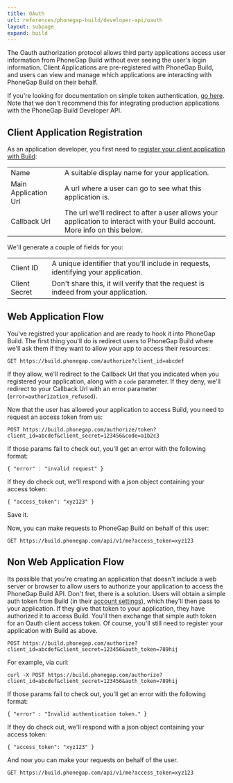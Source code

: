 ```yaml
---
title: OAuth
url: references/phonegap-build/developer-api/oauth
layout: subpage
expand: build
---
```


The Oauth authorization protocol allows third party applications access user information from PhoneGap Build without ever seeing the user's login information. Client Applications are pre-registered with PhoneGap Build, and users can view and manage which applications are interacting with PhoneGap Build on their behalf.

If you're looking for documentation on simple token authentication, [go here](../authentication). Note that we don't recommend this for integrating production applications with the PhoneGap Build Developer API.

## Client Application Registration

As an application developer, you first need to [register your client application with Build](https://build.phonegap.com/people/edit):

<table class="table">
  <tr>
    <td>Name</td>
    <td>A suitable display name for your application.</td>
  </tr>
  <tr>
    <td>Main Application Url</td>
    <td>A url where a user can go to see what this application is.</td>
  </tr>
  <tr>
    <td>Callback Url</td>
    <td>The url we'll redirect to after a user allows your application to interact with your Build account. More info on this below.</td>
  </tr>
</table>

We'll generate a couple of fields for you:

<table class="table">
  <tr>
    <td>Client ID</td>
    <td>A unique identifier that you'll include in requests, identifying your application.</td>
  </tr>
  <tr>
    <td>Client Secret</td>
    <td>Don't share this, it will verify that the request is indeed from your application.</td>
  </tr>
</table>

## Web Application Flow

You've registred your application and are ready to hook it into PhoneGap Build. The first thing you'll do is redirect users to PhoneGap Build where we'll ask them if they want to allow your app to access their resources:
    
    GET https://build.phonegap.com/authorize?client_id=abcdef

If they allow, we'll redirect to the Callback Url that you indicated when you registered your application, along with a `code` parameter. If they deny, we'll redirect to your Callback Url with an error parameter (`error=authorization_refused`).

Now that the user has allowed your application to access Build, you need to request an access token from us:

    POST https://build.phonegap.com/authorize/token?client_id=abcdef&client_secret=123456&code=a1b2c3

If those params fail to check out, you'll get an error with the following format:

    { "error" : "invalid request" }

If they do check out, we'll respond with a json object containing your access token:

    { "access_token": "xyz123" }

Save it.

Now, you can make requests to PhoneGap Build on behalf of this user:

    GET https://build.phonegap.com/api/v1/me?access_token=xyz123

## Non Web Application Flow

Its possible that you're creating an application that doesn't include a web server or browser to allow users to authorize your application to access the PhoneGap Build API. Don't fret, there is a solution. Users will obtain a simple auth token from Build (in their [account settings](https://build.phonegap.com/people/edit)), which they'll then pass to your application. If they give that token to your application, they have authorized it to access Build. You'll then exchange that simple auth token for an Oauth client access token. Of course, you'll still need to register your application with Build as above.

    POST https://build.phonegap.com/authorize?client_id=abcdef&client_secret=123456&auth_token=789hij

For example, via curl:
  
    curl -X POST https://build.phonegap.com/authorize?client_id=abcdef&client_secret=123456&auth_token=789hij

If those params fail to check out, you'll get an error with the following format:

    { "error" : "Invalid authentication token." }

If they do check out, we'll respond with a json object containing your access token:

    { "access_token": "xyz123" }

And now you can make your requests on behalf of the user.

    GET https://build.phonegap.com/api/v1/me?access_token=xyz123
